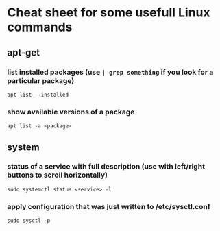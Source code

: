 # Cheat sheet for some usefull Linux commands

## apt-get
### list installed packages (use ```| grep something``` if you look for a particular package)
```
apt list --installed
```
### show available versions of a package
```
apt list -a <package>
```

## system
### status of a service with full description (use with left/right buttons to scroll horizontally)
```
sudo systemctl status <service> -l
```
### apply configuration that was just written to /etc/sysctl.conf
```
sudo sysctl -p
```